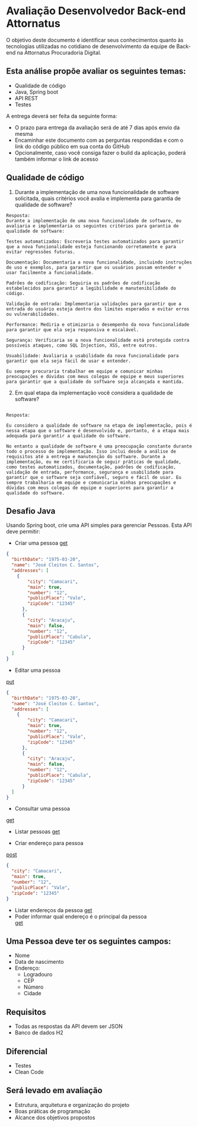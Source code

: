 # Avaliação Desenvolvedor Back-end Attornatus

O objetivo deste documento é identificar seus conhecimentos quanto às tecnologias utilizadas no cotidiano de desenvolvimento da equipe de Back-end na Attornatus Procuradoria Digital.

## Esta análise propõe avaliar os seguintes temas:

- Qualidade de código
- Java, Spring boot
- API REST
- Testes

A entrega deverá ser feita da seguinte forma:

- O prazo para entrega da avaliação será de até 7 dias após envio da mesma
- Encaminhar este documento com as perguntas respondidas e com o link do código público em sua conta do GitHub
- Opcionalmente, caso você consiga fazer o build da aplicação, poderá também informar o link de acesso

## Qualidade de código

1. Durante a implementação de uma nova funcionalidade de software solicitada, quais critérios você avalia e implementa para garantia de qualidade de software?

```
Resposta:
Durante a implementação de uma nova funcionalidade de software, eu avaliaria e implementaria os seguintes critérios para garantia de qualidade de software:

Testes automatizados: Escreveria testes automatizados para garantir que a nova funcionalidade esteja funcionando corretamente e para evitar regressões futuras.

Documentação: Documentaria a nova funcionalidade, incluindo instruções de uso e exemplos, para garantir que os usuários possam entender e usar facilmente a funcionalidade.

Padrões de codificação: Seguiria os padrões de codificação estabelecidos para garantir a legibilidade e manutenibilidade do código.

Validação de entrada: Implementaria validações para garantir que a entrada do usuário esteja dentro dos limites esperados e evitar erros ou vulnerabilidades.

Performance: Mediria e otimizaria o desempenho da nova funcionalidade para garantir que ela seja responsiva e escalável.

Segurança: Verificaria se a nova funcionalidade está protegida contra possíveis ataques, como SQL Injection, XSS, entre outros.

Usuabilidade: Avaliaria a usabilidade da nova funcionalidade para garantir que ela seja fácil de usar e entender.

Eu sempre procuraria trabalhar em equipe e comunicar minhas preocupações e dúvidas com meus colegas de equipe e meus superiores para garantir que a qualidade do software seja alcançada e mantida.

```

2. Em qual etapa da implementação você considera a qualidade de software?

```

Resposta:

Eu considero a qualidade de software na etapa de implementação, pois é nessa etapa que o software é desenvolvido e, portanto, é a etapa mais adequada para garantir a qualidade do software.

No entanto a qualidade de software é uma preocupação constante durante todo o processo de implementação. Isso inclui desde a análise de requisitos até a entrega e manutenção do software. Durante a implementação, eu me certificaria de seguir práticas de qualidade, como testes automatizados, documentação, padrões de codificação, validação de entrada, performance, segurança e usabilidade para garantir que o software seja confiável, seguro e fácil de usar. Eu sempre trabalharia em equipe e comunicaria minhas preocupações e dúvidas com meus colegas de equipe e superiores para garantir a qualidade do software.

```

## Desafio Java

Usando Spring boot, crie uma API simples para gerenciar Pessoas. Esta API deve permitir:  

- Criar uma pessoa
[get](http://localhost:8080/person-manager/51)

```json
{
  "birthDate": "1975-03-20",
  "name": "José Cleiton C. Santos",
  "addresses": [
    {
        "city": "Camacari",
        "main": true,
        "number": "12",
        "publicPlace": "Vale",
        "zipCode": "12345"
      },
      {
        "city": "Aracaju",
        "main": false,
        "number": "12",
        "publicPlace": "Cabula",
        "zipCode": "12345"
      }
  ]
}
```

- Editar uma pessoa

[put](http://localhost:8080/person-manager/5)

```json
{
  "birthDate": "1975-03-20",
  "name": "José Cleiton C. Santos",
  "addresses": [
    {
        "city": "Camacari",
        "main": true,
        "number": "12",
        "publicPlace": "Vale",
        "zipCode": "12345"
      },
      {
        "city": "Aracaju",
        "main": false,
        "number": "12",
        "publicPlace": "Cabula",
        "zipCode": "12345"
      }
  ]
}
```

- Consultar uma pessoa

[get](http://localhost:8080/person-manager/51)

- Listar pessoas
[get](http://localhost:8080/person-manager)

- Criar endereço para pessoa

[post](http://localhost:8080/address?personId=1)

```json
{
  "city": "Camacari",
  "main": true,
  "number": "12",
  "publicPlace": "Vale",
  "zipCode": "12345"
}
```

- Listar endereços da pessoa
[get](http://localhost:8080/address/51)
- Poder informar qual endereço é o principal da pessoa  
[get](http://localhost:8080/address/main/1)

## Uma Pessoa deve ter os seguintes campos:  

- Nome
- Data de nascimento
- Endereço:
  - Logradouro
  - CEP
  - Número
  - Cidade

## Requisitos  

- Todas as respostas da API devem ser JSON  
- Banco de dados H2

## Diferencial

- Testes
- Clean Code

## Será levado em avaliação 

- Estrutura, arquitetura e organização do projeto  
- Boas práticas de programação  
- Alcance dos objetivos propostos
